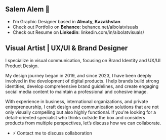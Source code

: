 ## Salem Alem 👋


-  I’m Graphic Designer based in **Almaty, Kazakhstan**
-  Check out Portfolio on **Behance**: behance.net/aibolatvisuals
-  Check out Resume on **Linkedin**: linkedin.com/in/aibolatvisuals/


**Visual Artist | UX/UI & Brand Designer**
------------------------------------------------------------------------------------------------
I specialize in visual communication,
focusing on Brand Identity and UX/UI Product Design. 

My design journey began in 2019, and since 2023,
I have been deeply involved in the development of digital products.
I help brands build strong identities,
develop comprehensive brand guidelines,
and create engaging social media content
to maintain a professional and cohesive image.

With experience in business, international organizations,
and private entrepreneurship, I craft design and communication solutions
that are not only visually compelling but also highly functional.
If you're looking for a detail-oriented specialist
who thinks outside the box and considers products from multiple perspectives,
let’s discuss how we can collaborate.
 
- ⚡ Contact me to discuss collaboration

